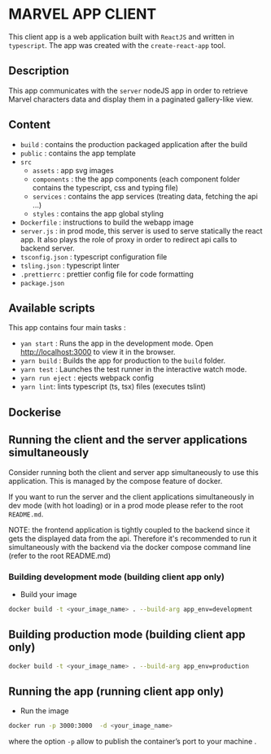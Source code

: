 # MARVEL APP CLIENT 
This client app is a web application built with `ReactJS` and written in `typescript`.
The app was created with the `create-react-app` tool.

## Description
This app communicates with the `server` nodeJS app in order to retrieve Marvel characters data and display them in a paginated gallery-like view.

## Content
- `build` : contains the production packaged application after the build
- `public` : contains the app template
- `src` 
  - `assets` : app svg images
  - `components` : the the app components (each component folder contains the typescript, css and typing file)
  - `services` : contains the app services (treating data, fetching the api ...)
  - `styles` : contains the app global styling 
- `Dockerfile` : instructions to build the webapp image
- `server.js` : in prod mode, this server is used to serve statically the react app. It also plays the role of proxy in order to redirect api calls to backend server.
- `tsconfig.json` : typescript configuration file
- `tsling.json` : typescript linter
- `.prettierrc` : prettier config file for code formatting
- `package.json`
 
## Available scripts

This app contains four main tasks :

   - `yan start` : Runs the app in the development mode. Open [http://localhost:3000](http://localhost:3000) to view it in the browser.
   - `yarn build` : Builds the app for production to the `build` folder.
   - `yarn test` : Launches the test runner in the interactive watch mode.
   - `yarn run eject` : ejects webpack config 
   - `yarn lint`: lints typescript (ts, tsx) files (executes tslint)

## Dockerise  
## Running the client and the server applications simultaneously
Consider running both the client and server app simultaneously to use this application.
This is managed by the compose feature of docker. 

If you want to run the server and the client applications simultaneously in dev mode (with hot loading) or in a prod mode please refer to the root `README.md`.  

NOTE: the frontend application is tightly coupled to the backend since it gets the displayed data from the api.
Therefore it's recommended to run it simultaneously with the backend via the docker compose command line (refer to the root README.md) 
### Building development mode (building client app only)
- Build your image  
```bash
docker build -t <your_image_name> . --build-arg app_env=development
```
## Building production mode (building client app only)
```bash
docker build -t <your_image_name> . --build-arg app_env=production
```
## Running the app (running client app only)
- Run the image 
```bash
docker run -p 3000:3000  -d <your_image_name>
```
where the option `-p` allow to publish the container’s port to your machine .

